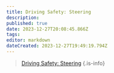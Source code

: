```yaml
---
title: Driving Safety: Steering
description: 
published: true
date: 2023-12-27T20:08:45.866Z
tags: 
editor: markdown
dateCreated: 2023-12-27T19:49:19.794Z
---
```


> [Driving Safety: Steering](/safety/safety-training-library/driving_safety_steering.pdf)
{.is-info}

